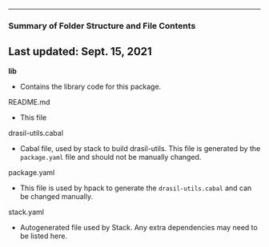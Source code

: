 --------------------------------------------------
### Summary of Folder Structure and File Contents
Last updated: Sept. 15, 2021
--------------------------------------------------

**lib**
  - Contains the library code for this package.
 
README.md
  - This file

drasil-utils.cabal
  - Cabal file, used by stack to build drasil-utils. This file is generated by the `package.yaml` file and should not be manually changed.

package.yaml
  - This file is used by hpack to generate the `drasil-utils.cabal` and can be changed manually.

stack.yaml
  - Autogenerated file used by Stack. Any extra dependencies may need to be listed here.
